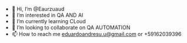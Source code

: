- 👋 Hi, I’m @Eaurzuaud
- 👀 I’m interested in QA AND AI
- 🌱 I’m currently learning CLoud
- 💞️ I’m looking to collaborate on QA AUTOMATION
- 📫 How to reach me eduardoandresu.u@gmail.com or  +59162039396

<!---
Eaurzuaud/Eaurzuaud is a ✨ special ✨ repository because its `README.md` (this file) appears on your GitHub profile.
You can click the Preview link to take a look at your changes.
--->
